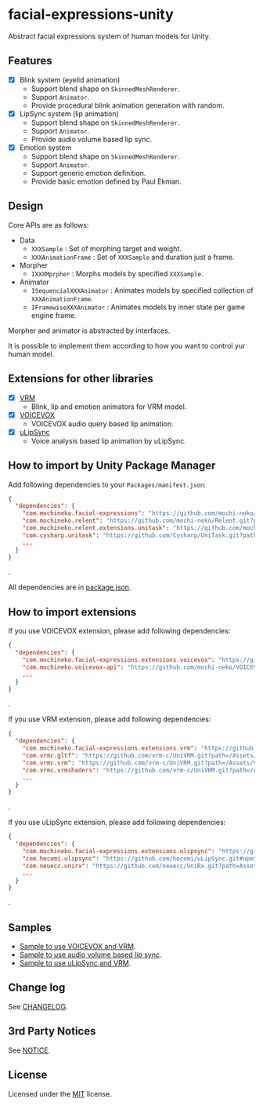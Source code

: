 # facial-expressions-unity

Abstract facial expressions system of human models for Unity.

## Features

- [x] Blink system (eyelid animation)
  - Support blend shape on `SkinnedMeshRenderer`.
  - Support `Animator`.
  - Provide procedural blink animation generation with random.
- [x] LipSync system (lip animation)
  - Support blend shape on `SkinnedMeshRenderer`.
  - Support `Animator`.
  - Provide audio volume based lip sync.
- [x] Emotion system
  - Support blend shape on `SkinnedMeshRenderer`.
  - Support `Animator`.
  - Support generic emotion definition.
  - Provide basic emotion defined by Paul Ekman. 

## Design

Core APIs are as follows:

- Data
  - `XXXSample` : Set of morphing target and weight.
  - `XXXAnimationFrame` : Set of `XXXSample` and duration just a frame.
- Morpher
  - `IXXXMprpher` : Morphs models by specified `XXXSample`.
- Animator
  - `ISequencialXXXAnimator` : Animates models by specified collection of `XXXAnimationFrame`.
  - `IFramewiseXXXAnimator` : Animates models by inner state per game engine frame.

Morpher and animator is abstracted by interfaces.

It is possible to implement them according to how you want to control yur human model.

## Extensions for other libraries

- [x] [VRM](https://github.com/vrm-c/UniVRM)
  - Blink, lip and emotion animators for VRM model. 
- [x] [VOICEVOX](https://voicevox.hiroshiba.jp/)
  - VOICEVOX audio query based lip animation.
- [x] [uLipSync](https://github.com/hecomi/uLipSync)
  - Voice analysis based lip animation by uLipSync.

## How to import by Unity Package Manager

Add following dependencies to your `Packages/manifest.json`:

```json
{
  "dependencies": {
    "com.mochineko.facial-expressions": "https://github.com/mochi-neko/facial-expressions-unity.git?path=/Assets/Mochineko/FacialExpressions#0.4.4",
    "com.mochineko.relent": "https://github.com/mochi-neko/Relent.git?path=/Assets/Mochineko/Relent#0.2.0",
    "com.mochineko.relent.extensions.unitask": "https://github.com/mochi-neko/Relent.git?path=/Assets/Mochineko/Relent.Extensions/UniTask#0.2.0",
    "com.cysharp.unitask": "https://github.com/Cysharp/UniTask.git?path=src/UniTask/Assets/Plugins/UniTask",
    ...
  }
}
```
.

All dependencies are in [package.json](./Assets/Mochineko/FacialExpressions/package.json).

## How to import extensions

If you use VOICEVOX extension, please add following dependencies:

```json
{
  "dependencies": {
    "com.mochineko.facial-expressions.extensions.voicevox": "https://github.com/mochi-neko/facial-expressions-unity.git?path=/Assets/Mochineko/FacialExpressions.Extensions/VOICEVOX#0.4.4",
    "com.mochineko.voicevox-api": "https://github.com/mochi-neko/VOICEVOX-API-unity.git?path=/Assets/Mochineko/VOICEVOX_API#0.2.2",
    ...
  }
}
```
.

If you use VRM extension, please add following dependencies:

```json
{
  "dependencies": {
    "com.mochineko.facial-expressions.extensions.vrm": "https://github.com/mochi-neko/facial-expressions-unity.git?path=/Assets/Mochineko/FacialExpressions.Extensions/VRM#0.4.4",
    "com.vrmc.gltf": "https://github.com/vrm-c/UniVRM.git?path=/Assets/UniGLTF#v0.108.0",
    "com.vrmc.vrm": "https://github.com/vrm-c/UniVRM.git?path=/Assets/VRM10#v0.108.0",
    "com.vrmc.vrmshaders": "https://github.com/vrm-c/UniVRM.git?path=/Assets/VRMShaders#v0.108.0",
    ...
  }
}
```
.

If you use uLipSync extension, please add following dependencies:

```json
{
  "dependencies": {
    "com.mochineko.facial-expressions.extensions.ulipsync": "https://github.com/mochi-neko/facial-expressions-unity.git?path=/Assets/Mochineko/FacialExpressions.Extensions/uLipSync#0.4.4",
    "com.hecomi.ulipsync": "https://github.com/hecomi/uLipSync.git#upm",
    "com.neuecc.unirx": "https://github.com/neuecc/UniRx.git?path=Assets/Plugins/UniRx/Scripts",
    ...
  }
}
```
.

## Samples

- [Sample to use VOICEVOX and VRM](./Assets/Mochineko/FacialExpressions.Samples/SampleForVoiceVoxAndVRM.cs).
- [Sample to use audio volume based lip sync](./Assets/Mochineko/FacialExpressions.Samples/VolumeBasedLipSyncSample.cs).
- [Sample to use uLipSync and VRM](./Assets/Mochineko/FacialExpressions.Samples/SampleForULipSyncAndVRM.cs).

## Change log

See [CHANGELOG](./CHANGELOG.md).

## 3rd Party Notices

See [NOTICE](./NOTICE.md).

## License

Licensed under the [MIT](./LICENSE) license.
